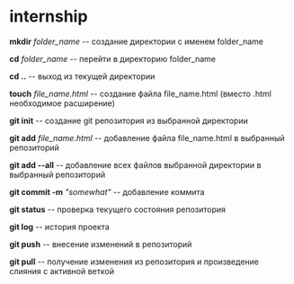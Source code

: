 # internship
**mkdir** *folder_name* -- создание директории с именем folder_name

**cd** *folder_name* -- перейти в директорию folder_name

**cd ..** -- выход из текущей директории 

**touch** *file_name.html* -- создание файла file_name.html (вместо .html необходимое расширение)

**git init** -- создание git репозитория из выбранной директории

**git add** *file_name.html* -- добавление файла file_name.html в выбранный репозиторий

**git add --all** -- добавление всех файлов выбранной директории в выбранный репозиторий

**git commit -m** *"somewhat"* -- добавление коммита

**git status** -- проверка текущего состояния репозитория

**git log** -- история проекта

**git push** -- внесение изменений в репозиторий

**git pull** -- получение изменения из репозитория и произведение слияния с активной веткой
